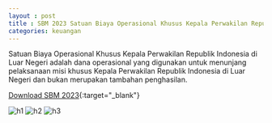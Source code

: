 ```yaml
---
layout : post
title : SBM 2023 Satuan Biaya Operasional Khusus Kepala Perwakilan Republik Indonesia di Luar Negeri
categories: keuangan
---
```


Satuan Biaya Operasional Khusus Kepala Perwakilan Republik Indonesia di Luar Negeri adalah dana operasional yang digunakan untuk menunjang pelaksanaan misi khusus Kepala Perwakilan Republik Indonesia di Luar Negeri dan bukan merupakan tambahan penghasilan.


[Download SBM 2023](https://drive.google.com/file/d/1E7dBSV1cZGMQCWfVuKfwCuzBQ-tRs2oD/view){:target="_blank"}

![h1](https://blogger.googleusercontent.com/img/b/R29vZ2xl/AVvXsEiw1SIFF3fM8ZhQilvKk3HexEmQpWStXWrEidozYVyU-bWkfg7kG6IUy2GeIevLVkvSM6pOdwseYCA0J_BWVEPuyqfzbkDMcdWuNgBLPYaj911pl6DuczsrXx62n-abBXAZFqXizKJ8IWs4Rl91HUCTlThGvc7v-dROz8R-zlRCOVk/s1600/SBM_2023_page-0031.jpg)
![h2](https://blogger.googleusercontent.com/img/b/R29vZ2xl/AVvXsEg8xeolv3pNK9pxrfLsQYHBZS_2Qnzzdv3jGIklnR1ZKv9CkmHIR8CsPVos857QIWtNR_rtERz4WXupL0kCBevsRciv1b8Mkd8HzdOoeVkWVvgtiriNTXLtI2KGMkxjy7K5NioMtmzAbiUZYwpK9WX4-VYKNKGmNobZabxOwXNg-FY/s1600/SBM_2023_page-0032.jpg)
![h3](https://blogger.googleusercontent.com/img/b/R29vZ2xl/AVvXsEhWsAvfCc1LxXvstGu6xNeAJ7mNBXFwlscHHfwarqWHxrkGqVMdDnTLQ3J5OSgExnzyIGli9P_V4Fq3tsiJYt4WmGuTuZRQTq5HiDIENuOmU63pV1XKqQT__t6ve4WhuaJBzvekZKs3Cer6rrXzBdWQrytm9nbtUt4IYXDeG2DVh2c/s1600/SBM_2023_page-0033.jpg)